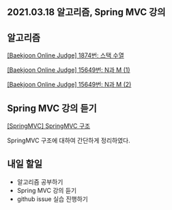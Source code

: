 ## 2021.03.18 알고리즘, Spring MVC 강의

## 알고리즘

[[Baekjoon Online Judge] 1874번: 스택 수열](https://hyeonic.tistory.com/182)

[[Baekjoon Online Judge] 15649번: N과 M (1)](https://hyeonic.tistory.com/183)

[[Baekjoon Online Judge] 15649번: N과 M (2)](https://hyeonic.tistory.com/184)

## Spring MVC 강의 듣기

[[SpringMVC] SpringMVC 구조](https://hyeonic.tistory.com/185)

SpringMVC 구조에 대하여 간단하게 정리하였다.


## 내일 할일
 - 알고리즘 공부하기
 - Spring MVC 강의 듣기
 - github issue 실습 진행하기